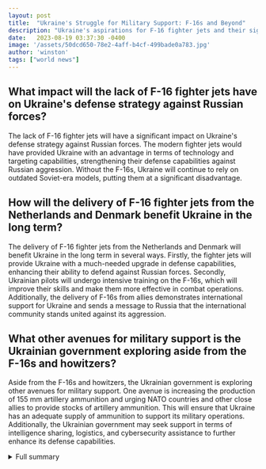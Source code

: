 ```yaml
---
layout: post
title:  "Ukraine's Struggle for Military Support: F-16s and Beyond"
description: "Ukraine's aspirations for F-16 fighter jets and their significance in enhancing its defense capabilities have hit a major setback. However, with the approval of the United States, there is still hope for Ukraine's fight for security and sovereignty."
date:   2023-08-19 03:37:30 -0400
image: '/assets/50dcd650-78e2-4aff-b4cf-499bade0a783.jpg'
author: 'winston'
tags: ["world news"]
---
```


## What impact will the lack of F-16 fighter jets have on Ukraine's defense strategy against Russian forces?
The lack of F-16 fighter jets will have a significant impact on Ukraine's defense strategy against Russian forces. The modern fighter jets would have provided Ukraine with an advantage in terms of technology and targeting capabilities, strengthening their defense capabilities against Russian aggression. Without the F-16s, Ukraine will continue to rely on outdated Soviet-era models, putting them at a significant disadvantage.

## How will the delivery of F-16 fighter jets from the Netherlands and Denmark benefit Ukraine in the long term?
The delivery of F-16 fighter jets from the Netherlands and Denmark will benefit Ukraine in the long term in several ways. Firstly, the fighter jets will provide Ukraine with a much-needed upgrade in defense capabilities, enhancing their ability to defend against Russian forces. Secondly, Ukrainian pilots will undergo intensive training on the F-16s, which will improve their skills and make them more effective in combat operations. Additionally, the delivery of F-16s from allies demonstrates international support for Ukraine and sends a message to Russia that the international community stands united against its aggression.

## What other avenues for military support is the Ukrainian government exploring aside from the F-16s and howitzers?
Aside from the F-16s and howitzers, the Ukrainian government is exploring other avenues for military support. One avenue is increasing the production of 155 mm artillery ammunition and urging NATO countries and other close allies to provide stocks of artillery ammunition. This will ensure that Ukraine has an adequate supply of ammunition to support its military operations. Additionally, the Ukrainian government may seek support in terms of intelligence sharing, logistics, and cybersecurity assistance to further enhance its defense capabilities.

<details>
  <summary>Full summary</summary>
In a significant blow to Ukraine's defense strategy, it has been confirmed that the country will not receive F-16 fighter jets from its allies during the autumn and winter. This news delivers a setback to Ukraine's aspirations of gaining a combat edge against Russian forces. The introduction of modern fighter jets could have been a game-changer for Ukraine's security.<br><br>However, there is a glimmer of hope. The United States has given its approval for the Netherlands and Denmark to deliver F-16s to Ukraine, marking a significant gain for Kiev. Although the immediate impact of the fighter jets on the ongoing war is not expected to be felt soon, Ukrainian pilots will undergo intensive training on the F-16s before they can actively participate in combat operations.<br><br>Ukraine's current reliance on outdated Soviet-era models puts them at a significant disadvantage compared to Russian forces. The F-16s would have provided a much-needed upgrade in defense capabilities, with their advanced technology and targeting capabilities.<br><br>In spring, Ukraine's delayed counteroffensive allowed Russia to fortify their positions and heavily mine Ukrainian lands. The lack of necessary weapons and insufficiently trained brigades further hindered Ukraine's efforts. Despite setbacks, Ukraine's fight for long-term security continues.<br><br>The Ukrainian government is also exploring other avenues for military support. One potential avenue is the transfer of M198 howitzers, where the U.S. Army and the Mandus Group have agreed to recondition 100 or more howitzers for Ukraine. This would enable Ukraine to create equipment pools for maintenance and training, as well as engage more high-priority targets.<br><br>Although the tight supply of 155 mm artillery ammunition poses an obstacle, steps have been taken to increase production, and urging NATO countries and other close allies to provide stocks of artillery ammunition would be beneficial.<br><br>Providing Ukraine with major weapons remains a priority for the U.S., but concerns about the long-term impact on its own military capabilities have been acknowledged. The hope is that the M198 howitzers and the future delivery of F-16s will provide Ukraine with the tools it needs to defend itself and regain control of its territories.<br><br>As Ukraine faces ongoing challenges, the international community must stand united in supporting its fight for freedom and sovereignty.
</details>
